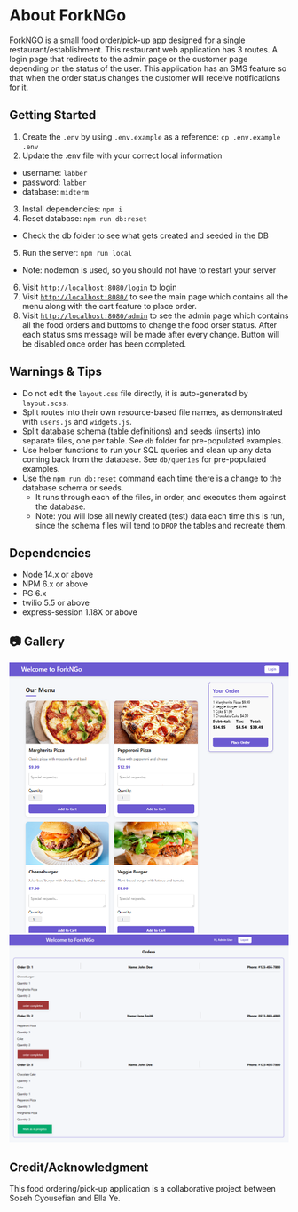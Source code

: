  About ForkNGo
=========
ForkNGO is a small food order/pick-up app designed for a single restaurant/establishment. 
This restaurant web application has 3 routes. A login page that redirects to the admin page or the customer page depending on the status of the user. This application has an SMS feature so that when the order status changes the customer will receive notifications for it.

## Getting Started

1. Create the `.env` by using `.env.example` as a reference: `cp .env.example .env`
2. Update the .env file with your correct local information 
  - username: `labber` 
  - password: `labber` 
  - database: `midterm`
3. Install dependencies: `npm i`
4. Reset database: `npm run db:reset`  
  - Check the db folder to see what gets created and seeded in the DB
5. Run the server: `npm run local`  
  - Note: nodemon is used, so you should not have to restart your server
6. Visit [`http://localhost:8080/login`](http://localhost:8080/login) to login
7. Visit [`http://localhost:8080/`](http://localhost:8080/) to see the main page which contains all the menu along with the cart feature to place order.
8. Visit [`http://localhost:8080/admin`](http://localhost:8080/) to see the admin page which contains all the food orders and buttoms to change the food orser status. After each status sms message will be made after every change. Button will be disabled once order has been completed.


## Warnings & Tips

- Do not edit the `layout.css` file directly, it is auto-generated by `layout.scss`.
- Split routes into their own resource-based file names, as demonstrated with `users.js` and `widgets.js`.
- Split database schema (table definitions) and seeds (inserts) into separate files, one per table. See `db` folder for pre-populated examples. 
- Use helper functions to run your SQL queries and clean up any data coming back from the database. See `db/queries` for pre-populated examples.
- Use the `npm run db:reset` command each time there is a change to the database schema or seeds. 
  - It runs through each of the files, in order, and executes them against the database. 
  - Note: you will lose all newly created (test) data each time this is run, since the schema files will tend to `DROP` the tables and recreate them.

## Dependencies

- Node 14.x or above
- NPM 6.x or above
- PG 6.x
- twilio 5.5 or above
- express-session 1.18X or above

## 📷 Gallery
!["screenshot of main page"](public/imgs/main_page.png)
!["Screenshot of admin page"](public/imgs/admin.png)

## Credit/Acknowledgment

This food ordering/pick-up application is a collaborative project between Soseh Cyousefian and Ella Ye.